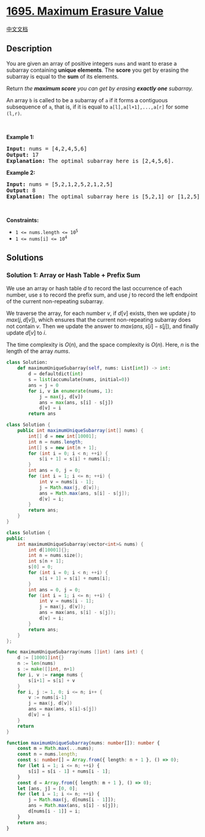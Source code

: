 # [1695. Maximum Erasure Value](https://leetcode.com/problems/maximum-erasure-value)

[中文文档](/solution/1600-1699/1695.Maximum%20Erasure%20Value/README.md)

## Description

<p>You are given an array of positive integers <code>nums</code> and want to erase a subarray containing&nbsp;<strong>unique elements</strong>. The <strong>score</strong> you get by erasing the subarray is equal to the <strong>sum</strong> of its elements.</p>

<p>Return <em>the <strong>maximum score</strong> you can get by erasing <strong>exactly one</strong> subarray.</em></p>

<p>An array <code>b</code> is called to be a <span class="tex-font-style-it">subarray</span> of <code>a</code> if it forms a contiguous subsequence of <code>a</code>, that is, if it is equal to <code>a[l],a[l+1],...,a[r]</code> for some <code>(l,r)</code>.</p>

<p>&nbsp;</p>
<p><strong class="example">Example 1:</strong></p>

<pre>
<strong>Input:</strong> nums = [4,2,4,5,6]
<strong>Output:</strong> 17
<strong>Explanation:</strong> The optimal subarray here is [2,4,5,6].
</pre>

<p><strong class="example">Example 2:</strong></p>

<pre>
<strong>Input:</strong> nums = [5,2,1,2,5,2,1,2,5]
<strong>Output:</strong> 8
<strong>Explanation:</strong> The optimal subarray here is [5,2,1] or [1,2,5].
</pre>

<p>&nbsp;</p>
<p><strong>Constraints:</strong></p>

<ul>
	<li><code>1 &lt;= nums.length &lt;= 10<sup>5</sup></code></li>
	<li><code>1 &lt;= nums[i] &lt;= 10<sup>4</sup></code></li>
</ul>

## Solutions

### Solution 1: Array or Hash Table + Prefix Sum

We use an array or hash table $d$ to record the last occurrence of each number, use $s$ to record the prefix sum, and use $j$ to record the left endpoint of the current non-repeating subarray.

We traverse the array, for each number $v$, if $d[v]$ exists, then we update $j$ to $max(j, d[v])$, which ensures that the current non-repeating subarray does not contain $v$. Then we update the answer to $max(ans, s[i] - s[j])$, and finally update $d[v]$ to $i$.

The time complexity is $O(n)$, and the space complexity is $O(n)$. Here, $n$ is the length of the array $nums$.

<!-- tabs:start -->

```python
class Solution:
    def maximumUniqueSubarray(self, nums: List[int]) -> int:
        d = defaultdict(int)
        s = list(accumulate(nums, initial=0))
        ans = j = 0
        for i, v in enumerate(nums, 1):
            j = max(j, d[v])
            ans = max(ans, s[i] - s[j])
            d[v] = i
        return ans
```

```java
class Solution {
    public int maximumUniqueSubarray(int[] nums) {
        int[] d = new int[10001];
        int n = nums.length;
        int[] s = new int[n + 1];
        for (int i = 0; i < n; ++i) {
            s[i + 1] = s[i] + nums[i];
        }
        int ans = 0, j = 0;
        for (int i = 1; i <= n; ++i) {
            int v = nums[i - 1];
            j = Math.max(j, d[v]);
            ans = Math.max(ans, s[i] - s[j]);
            d[v] = i;
        }
        return ans;
    }
}
```

```cpp
class Solution {
public:
    int maximumUniqueSubarray(vector<int>& nums) {
        int d[10001]{};
        int n = nums.size();
        int s[n + 1];
        s[0] = 0;
        for (int i = 0; i < n; ++i) {
            s[i + 1] = s[i] + nums[i];
        }
        int ans = 0, j = 0;
        for (int i = 1; i <= n; ++i) {
            int v = nums[i - 1];
            j = max(j, d[v]);
            ans = max(ans, s[i] - s[j]);
            d[v] = i;
        }
        return ans;
    }
};
```

```go
func maximumUniqueSubarray(nums []int) (ans int) {
	d := [10001]int{}
	n := len(nums)
	s := make([]int, n+1)
	for i, v := range nums {
		s[i+1] = s[i] + v
	}
	for i, j := 1, 0; i <= n; i++ {
		v := nums[i-1]
		j = max(j, d[v])
		ans = max(ans, s[i]-s[j])
		d[v] = i
	}
	return
}
```

```ts
function maximumUniqueSubarray(nums: number[]): number {
    const m = Math.max(...nums);
    const n = nums.length;
    const s: number[] = Array.from({ length: n + 1 }, () => 0);
    for (let i = 1; i <= n; ++i) {
        s[i] = s[i - 1] + nums[i - 1];
    }
    const d = Array.from({ length: m + 1 }, () => 0);
    let [ans, j] = [0, 0];
    for (let i = 1; i <= n; ++i) {
        j = Math.max(j, d[nums[i - 1]]);
        ans = Math.max(ans, s[i] - s[j]);
        d[nums[i - 1]] = i;
    }
    return ans;
}
```

<!-- tabs:end -->

<!-- end -->
